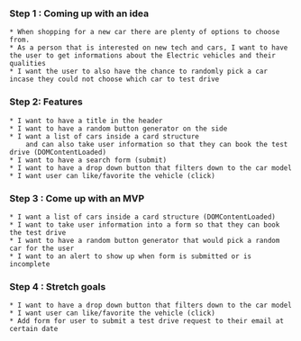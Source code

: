 ### Step 1 : Coming up with an idea
    * When shopping for a new car there are plenty of options to choose from.
    * As a person that is interested on new tech and cars, I want to have the user to get informations about the Electric vehicles and their qualities 
    * I want the user to also have the chance to randomly pick a car incase they could not choose which car to test drive 

### Step 2: Features
    * I want to have a title in the header
    * I want to have a random button generator on the side
    * I want a list of cars inside a card structure 
        and can also take user information so that they can book the test drive (DOMContentLoaded)
    * I want to have a search form (submit)
    * I want to have a drop down button that filters down to the car model 
    * I want user can like/favorite the vehicle (click)
    
### Step 3 : Come up with an MVP
    * I want a list of cars inside a card structure (DOMContentLoaded)
    * I want to take user information into a form so that they can book the test drive 
    * I want to have a random button generator that would pick a random car for the user 
    * I want to an alert to show up when form is submitted or is incomplete 

### Step 4 : Stretch goals
    * I want to have a drop down button that filters down to the car model 
    * I want user can like/favorite the vehicle (click)
    * Add form for user to submit a test drive request to their email at certain date
    